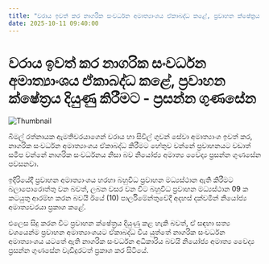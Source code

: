 ```yaml
---
title: "වරාය ඉවත් කර නාගරික සංවර්ධන අමාත්‍යාංශය ඒකාබද්ධ කළේ, ප්‍රවාහන ක්ෂේත්‍රය දියුණු කිරීමට - ප්‍රසන්න ගුණසේන"
date: 2025-10-11 09:40:00
---
```


# වරාය ඉවත් කර නාගරික සංවර්ධන අමාත්‍යාංශය ඒකාබද්ධ කළේ, ප්‍රවාහන ක්ෂේත්‍රය දියුණු කිරීමට - ප්‍රසන්න ගුණසේන

![Thumbnail](https://helakuru.sgp1.cdn.digitaloceanspaces.com/esana/images/lib/prasanna-gunasena-parliment.jpg)

බිමල් රත්නායක ඇමතිවරයාගෙන් වරාය හා සිවිල් ගුවන් සේවා අමාත්‍යාංශ ඉවත් කර, නාගරික සංවර්ධන අමාත්‍යාංශය ඒකාබද්ධ කිරීමට හේතුව වන්නේ ප්‍රවාහනයට වඩාත් සමීප වන්නේ නාගරික සංවර්ධනය නිසා බව නියෝජ්‍ය අමාත්‍ය වෛද්‍ය ප්‍රසන්න ගුණසේන පවසනවා.

ඉදිරියේදී ප්‍රවාහන අමාත්‍යාංශය හරහා බහුවිධ ප්‍රවාහන මධ්‍යස්ථාන ඇති කිරීමට බලාපොරොත්තු වන බවත්, ලබන වසර වන විට බහුවිධ ප්‍රවාහන මධ්‍යස්ථාන 09 ක කටයුතු ආරම්භ කරන බවයි ඊයේ (10) පාර්ලිමේන්තුවේදී අදහස් දක්වමින් නියෝජ්‍ය අමාත්‍යවරයා ප්‍රකාශ කළේ.

එලෙස සිදු කරන විට ප්‍රවාහන ක්ෂේත්‍රය දියුණු කළ හැකි බවත්, ඒ සඳහා සත්‍ය වශයෙන්ම ප්‍රවාහන අමාත්‍යාංශයට ඒකාබද්ධ විය යුත්තේ නාගරික සංවර්ධන අමාත්‍යාංශය යටතේ ඇති නාගරික සංවර්ධන අධිකාරිය බවයි නියෝජ්‍ය අමාත්‍ය වෛද්‍ය ප්‍රසන්න ගුණසේන වැඩිදුරටත් ප්‍රකාශ කර සිටියේ.

